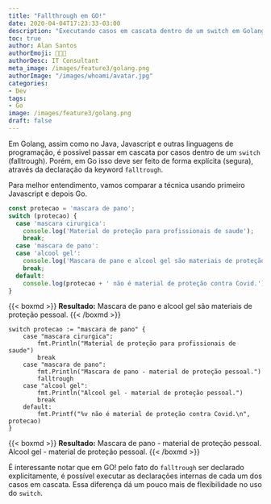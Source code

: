 ```yaml
---
title: "Fallthrough em GO!"
date: 2020-04-04T17:23:33-03:00
description: "Executando casos em cascata dentro de um switch em Golang"
toc: true
author: Alan Santos
authorEmoji: 👨🏻‍💻
authorDesc: IT Consultant
meta_image: /images/feature3/golang.png
authorImage: "/images/whoami/avatar.jpg"
categories:
- Dev
tags:
- Go
image: /images/feature3/golang.png
draft: false
---
```


Em Golang, assim como no Java, Javascript e outras linguagens de programação, é possivel passar em cascata por casos dentro de um  `switch` (falltrough). Porém, em Go isso deve ser feito de forma explícita (segura), através da declaração da keyword `falltrough`.

Para melhor entendimento, vamos comparar a técnica usando primeiro Javascript e depois Go.

```Javascript
const protecao = 'mascara de pano';
switch (protecao) {
  case 'mascara cirurgica':
    console.log('Material de proteção para profissionais de saude');
    break;
  case 'mascara de pano':
  case 'alcool gel':
    console.log('Mascara de pano e alcool gel são materiais de proteção pessoal.');
    break;
  default:
    console.log(protecao + ' não é material de proteção contra Covid.');
}
```

{{< boxmd >}}
**Resultado:**
Mascara de pano e alcool gel são materiais de proteção pessoal.
{{< /boxmd >}}


```golang
switch protecao := "mascara de pano" {
    case "mascara cirurgica":
        fmt.Println("Material de proteção para profissionais de saude")
        break
    case "mascara de pano":
        fmt.Println("Mascara de pano - material de proteção pessoal.")
        falltrough
    case "alcool gel":
        fmt.Println("Alcool gel - material de proteção pessoal.")
        break
    default:
        fmt.Printf("%v não é material de proteção contra Covid.\n", protecao)
}
```

{{< boxmd >}}
**Resultado:**
Mascara de pano - material de proteção pessoal.
Alcool gel - material de proteção pessoal.
{{< /boxmd >}}

É interessante notar que em GO! pelo fato do `falltrough` ser declarado explicitamente, é possível executar as declarações internas de cada um dos casos em cascata. Essa diferença dá um pouco mais de flexibilidade no uso do `switch`.
